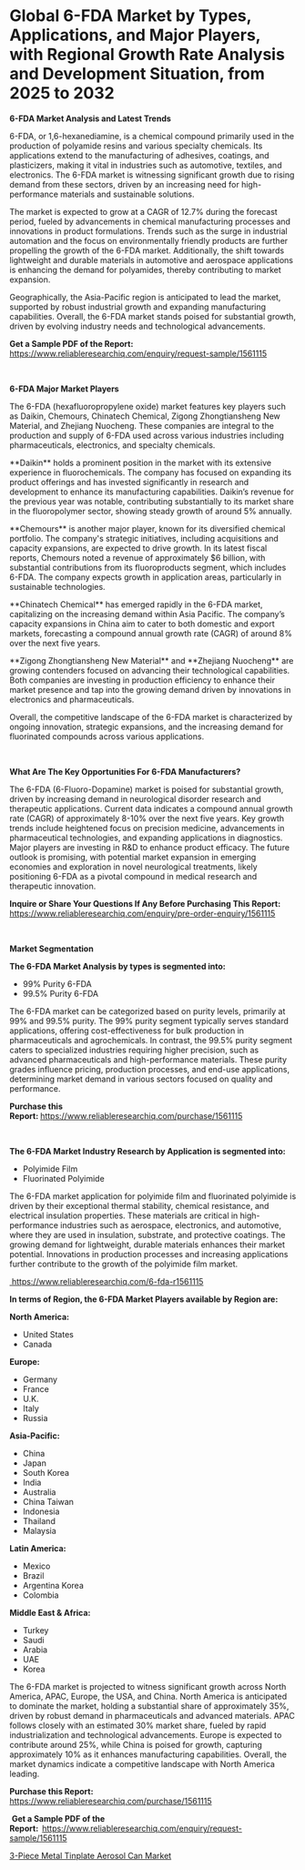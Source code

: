 <p><h1>Global 6-FDA Market by Types, Applications, and Major Players, with Regional Growth Rate Analysis and Development Situation, from 2025 to 2032</h1></p><p><strong>6-FDA Market Analysis and Latest Trends</strong></p>
<p><p>6-FDA, or 1,6-hexanediamine, is a chemical compound primarily used in the production of polyamide resins and various specialty chemicals. Its applications extend to the manufacturing of adhesives, coatings, and plasticizers, making it vital in industries such as automotive, textiles, and electronics. The 6-FDA market is witnessing significant growth due to rising demand from these sectors, driven by an increasing need for high-performance materials and sustainable solutions.</p><p>The market is expected to grow at a CAGR of 12.7% during the forecast period, fueled by advancements in chemical manufacturing processes and innovations in product formulations. Trends such as the surge in industrial automation and the focus on environmentally friendly products are further propelling the growth of the 6-FDA market. Additionally, the shift towards lightweight and durable materials in automotive and aerospace applications is enhancing the demand for polyamides, thereby contributing to market expansion.</p><p>Geographically, the Asia-Pacific region is anticipated to lead the market, supported by robust industrial growth and expanding manufacturing capabilities. Overall, the 6-FDA market stands poised for substantial growth, driven by evolving industry needs and technological advancements.</p></p>
<p><strong>Get a Sample PDF of the Report:&nbsp;</strong> <a href="https://www.reliableresearchiq.com/enquiry/request-sample/1561115?utm_campaign=3009&utm_medium=2&utm_source=Github&utm_content=ia&utm_term=02042025&utm_id=6-fda">https://www.reliableresearchiq.com/enquiry/request-sample/1561115</a></p>
<p>&nbsp;</p>
<p><strong>6-FDA Major Market Players</strong></p>
<p><p>The 6-FDA (hexafluoropropylene oxide) market features key players such as Daikin, Chemours, Chinatech Chemical, Zigong Zhongtiansheng New Material, and Zhejiang Nuocheng. These companies are integral to the production and supply of 6-FDA used across various industries including pharmaceuticals, electronics, and specialty chemicals.</p><p>**Daikin** holds a prominent position in the market with its extensive experience in fluorochemicals. The company has focused on expanding its product offerings and has invested significantly in research and development to enhance its manufacturing capabilities. Daikin’s revenue for the previous year was notable, contributing substantially to its market share in the fluoropolymer sector, showing steady growth of around 5% annually.</p><p>**Chemours** is another major player, known for its diversified chemical portfolio. The company's strategic initiatives, including acquisitions and capacity expansions, are expected to drive growth. In its latest fiscal reports, Chemours noted a revenue of approximately $6 billion, with substantial contributions from its fluoroproducts segment, which includes 6-FDA. The company expects growth in application areas, particularly in sustainable technologies.</p><p>**Chinatech Chemical** has emerged rapidly in the 6-FDA market, capitalizing on the increasing demand within Asia Pacific. The company’s capacity expansions in China aim to cater to both domestic and export markets, forecasting a compound annual growth rate (CAGR) of around 8% over the next five years.</p><p>**Zigong Zhongtiansheng New Material** and **Zhejiang Nuocheng** are growing contenders focused on advancing their technological capabilities. Both companies are investing in production efficiency to enhance their market presence and tap into the growing demand driven by innovations in electronics and pharmaceuticals.</p><p>Overall, the competitive landscape of the 6-FDA market is characterized by ongoing innovation, strategic expansions, and the increasing demand for fluorinated compounds across various applications.</p></p>
<p>&nbsp;</p>
<p><strong>What Are The Key Opportunities For 6-FDA Manufacturers?</strong></p>
<p><p>The 6-FDA (6-Fluoro-Dopamine) market is poised for substantial growth, driven by increasing demand in neurological disorder research and therapeutic applications. Current data indicates a compound annual growth rate (CAGR) of approximately 8-10% over the next five years. Key growth trends include heightened focus on precision medicine, advancements in pharmaceutical technologies, and expanding applications in diagnostics. Major players are investing in R&D to enhance product efficacy. The future outlook is promising, with potential market expansion in emerging economies and exploration in novel neurological treatments, likely positioning 6-FDA as a pivotal compound in medical research and therapeutic innovation.</p></p>
<p><strong>Inquire or Share Your Questions If Any Before Purchasing This Report:</strong> <a href="https://www.reliableresearchiq.com/enquiry/pre-order-enquiry/1561115?utm_campaign=3009&utm_medium=2&utm_source=Github&utm_content=ia&utm_term=02042025&utm_id=6-fda">https://www.reliableresearchiq.com/enquiry/pre-order-enquiry/1561115</a></p>
<p>&nbsp;</p>
<p><strong>Market Segmentation</strong></p>
<p><strong>The 6-FDA Market Analysis by types is segmented into:</strong></p>
<p><ul><li>99% Purity 6-FDA</li><li>99.5% Purity 6-FDA</li></ul></p>
<p><p>The 6-FDA market can be categorized based on purity levels, primarily at 99% and 99.5% purity. The 99% purity segment typically serves standard applications, offering cost-effectiveness for bulk production in pharmaceuticals and agrochemicals. In contrast, the 99.5% purity segment caters to specialized industries requiring higher precision, such as advanced pharmaceuticals and high-performance materials. These purity grades influence pricing, production processes, and end-use applications, determining market demand in various sectors focused on quality and performance.</p></p>
<p><strong>Purchase this Report:&nbsp;</strong><a href="https://www.reliableresearchiq.com/purchase/1561115?utm_campaign=3009&utm_medium=2&utm_source=Github&utm_content=ia&utm_term=02042025&utm_id=6-fda">https://www.reliableresearchiq.com/purchase/1561115</a></p>
<p>&nbsp;</p>
<p><strong>The 6-FDA Market Industry Research by Application is segmented into:</strong></p>
<p><ul><li>Polyimide Film</li><li>Fluorinated Polyimide</li></ul></p>
<p><p>The 6-FDA market application for polyimide film and fluorinated polyimide is driven by their exceptional thermal stability, chemical resistance, and electrical insulation properties. These materials are critical in high-performance industries such as aerospace, electronics, and automotive, where they are used in insulation, substrate, and protective coatings. The growing demand for lightweight, durable materials enhances their market potential. Innovations in production processes and increasing applications further contribute to the growth of the polyimide film market.</p></p>
<p><a href="https://www.reliableresearchiq.com/6-fda-r1561115?utm_campaign=3009&utm_medium=2&utm_source=Github&utm_content=ia&utm_term=02042025&utm_id=6-fda">&nbsp;https://www.reliableresearchiq.com/6-fda-r1561115</a></p>
<p><strong>In terms of Region, the 6-FDA Market Players available by Region are:</strong></p>
<p>
    <p> <strong> North America: </strong>
        <ul>
            <li>United States</li>
            <li>Canada</li>
        </ul>
        </p> 
    <p> <strong> Europe: </strong>
        <ul>
            <li>Germany</li>
            <li>France</li>
            <li>U.K.</li>
            <li>Italy</li>
            <li>Russia</li>
        </ul>
        </p> 
    <p> <strong> Asia-Pacific: </strong>
        <ul>
            <li>China</li>
            <li>Japan</li>
            <li>South Korea</li>
            <li>India</li>
            <li>Australia</li>
            <li>China Taiwan</li>
            <li>Indonesia</li>
            <li>Thailand</li>
            <li>Malaysia</li>
        </ul>
        </p> 
    <p> <strong> Latin America: </strong>
        <ul>
            <li>Mexico</li>
            <li>Brazil</li>
            <li>Argentina Korea</li>
            <li>Colombia</li>
        </ul>
        </p> 
    <p> <strong> Middle East & Africa: </strong>
        <ul>
            <li>Turkey</li>
            <li>Saudi</li>
            <li>Arabia</li>
            <li>UAE</li>
            <li>Korea</li>
        </ul>
    </p>
    </p>
<p><p>The 6-FDA market is projected to witness significant growth across North America, APAC, Europe, the USA, and China. North America is anticipated to dominate the market, holding a substantial share of approximately 35%, driven by robust demand in pharmaceuticals and advanced materials. APAC follows closely with an estimated 30% market share, fueled by rapid industrialization and technological advancements. Europe is expected to contribute around 25%, while China is poised for growth, capturing approximately 10% as it enhances manufacturing capabilities. Overall, the market dynamics indicate a competitive landscape with North America leading.</p></p>
<p><strong>Purchase this Report: </strong><a href="https://www.reliableresearchiq.com/purchase/1561115?utm_campaign=3009&utm_medium=2&utm_source=Github&utm_content=ia&utm_term=02042025&utm_id=6-fda">https://www.reliableresearchiq.com/purchase/1561115</a></p>
<p>&nbsp;<strong>Get a Sample PDF of the Report:&nbsp;&nbsp;</strong><a href="https://www.reliableresearchiq.com/enquiry/request-sample/1561115?utm_campaign=3009&utm_medium=2&utm_source=Github&utm_content=ia&utm_term=02042025&utm_id=6-fda">https://www.reliableresearchiq.com/enquiry/request-sample/1561115</a></p>
<p><strong></strong></p>
<p><p><a href="https://github.com/willjis/Market-Research-Report-List-1/blob/main/3-piece-metal-tinplate-aerosol-can-market.md?utm_campaign=3009&utm_medium=2&utm_source=Github&utm_content=ia&utm_term=02042025&utm_id=6-fda">3-Piece Metal Tinplate Aerosol Can Market</a></p></p>